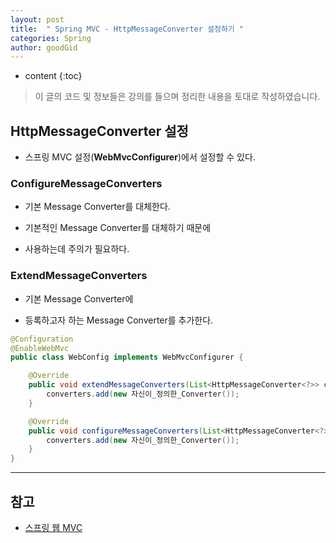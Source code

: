 ```yaml
---
layout: post
title:  " Spring MVC - HttpMessageConverter 설정하기 "
categories: Spring
author: goodGid
---
```

* content
{:toc}

> 이 글의 코드 및 정보들은 강의를 들으며 정리한 내용을 토대로 작성하였습니다.

## HttpMessageConverter 설정

* 스프링 MVC 설정(**WebMvcConfigurer**)에서 설정할 수 있다.

### ConfigureMessageConverters

* 기본 Message Converter를 대체한다.

* 기본적인 Message Converter를 대체하기 때문에

* 사용하는데 주의가 필요하다.

### ExtendMessageConverters

* 기본 Message Converter에

* 등록하고자 하는 Message Converter를 추가한다.


``` java
@Configuration
@EnableWebMvc
public class WebConfig implements WebMvcConfigurer {

    @Override
    public void extendMessageConverters(List<HttpMessageConverter<?>> converters) {
        converters.add(new 자신이_정의한_Converter());
    }

    @Override
    public void configureMessageConverters(List<HttpMessageConverter<?>> converters) {
        converters.add(new 자신이_정의한_Converter());
    }
}
```

---


## 참고

* [스프링 웹 MVC](https://www.inflearn.com/course/%EC%9B%B9-mvc)

